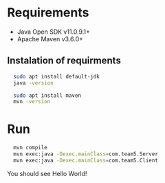 # Requirements

- Java Open SDK v11.0.9.1+
- Apache Maven v3.6.0+

## Instalation of requirments
```bash 
  sudo apt install default-jdk
  java -version
```

```bash 
  sudo apt install maven
  mvn -version
```

# Run
```bash 
  mvn compile
  mvn exec:java -Dexec.mainClass=com.team5.Server
  mvn exec:java -Dexec.mainClass=com.team5.Client
```

You should see Hello World!